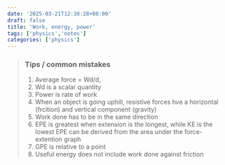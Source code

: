 ```yaml
---
date: '2025-03-21T12:38:28+08:00'
draft: false
title: 'Work, energy, power'
tags: ['physics','notes']
categories: ['physics']
---
```


<!--more-->
> ### Tips / common mistakes
> 1. Average force = Wd/d, 
> 2. Wd is a scalar quantity
> 3. Power is rate of work
> 4. When an object is going uphill, resistive forces hve a horizontal (frcition) and vertical component (gravity)
> 5. Work done has to be in the same direction
> 6. EPE is greatest when extension is the longest, while KE is the lowest
> EPE can be derived from the area under the force-extention graph
> 7. GPE is relative to a point
> 8. Useful energy does not include work done against friction
